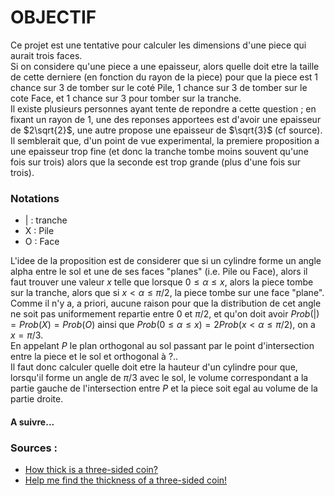 # OBJECTIF 

Ce projet est une tentative pour calculer les dimensions d'une piece qui aurait trois faces.  
Si on considere qu'une piece a une epaisseur, alors quelle doit etre la taille de cette derniere (en fonction du rayon de la piece) pour que la piece est 1 chance sur 3 de tomber sur le coté Pile, 1 chance sur 3 de tomber sur le cote Face, et 1 chance sur 3 pour tomber sur la tranche.  
Il existe plusieurs personnes ayant tente de repondre a cette question ; en fixant un rayon de 1, une des reponses apportees est d'avoir une epaisseur de $2\sqrt{2}$, une autre propose une epaisseur de $\sqrt{3}$ (cf source).  
Il semblerait que, d'un point de vue experimental, la premiere proposition a une epaisseur trop fine (et donc la tranche tombe moins souvent qu'une fois sur trois) alors que la seconde est trop grande (plus d'une fois sur trois).  
  
### Notations  
* | : tranche   
* X : Pile  
* O : Face  
  
L'idee de la proposition est de considerer que si un cylindre forme un angle alpha entre le sol et une de ses faces "planes" (i.e. Pile ou Face), alors il faut trouver une valeur $x$ telle que lorsque $0\leq\alpha\leq x$, alors la piece tombe sur la tranche, alors que si $x<\alpha\leq\pi/2$, la piece tombe sur une face "plane".  
Comme il n'y a, a priori, aucune raison pour que la distribution de cet angle ne soit pas uniformement repartie entre 0 et $\pi/2$, et qu'on doit avoir $Prob(|)=Prob(X)=Prob(O)$ ainsi que $Prob(0\leq \alpha \leq x) = 2Prob(x<\alpha \leq \pi/2)$, on a $x = \pi/3$.  
En appelant $P$ le plan orthogonal au sol passant par le point d'intersection entre la piece et le sol et orthogonal à ?..  
Il faut donc calculer quelle doit etre la hauteur d'un cylindre pour que, lorsqu'il forme un angle de $\pi/3$ avec le sol, le volume correspondant a la partie gauche de l'intersection entre $P$ et la piece soit egal au volume de la partie droite.  
  
#### A suivre...  
  
### Sources : 
* [How thick is a three-sided coin?](https://www.youtube.com/watch?v=-qqPKKOU-yY&)  
* [Help me find the thickness of a three-sided coin!](https://www.youtube.com/watch?v=xN5_VO7Nbu8)

